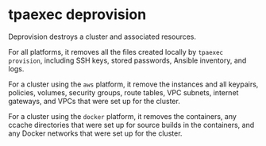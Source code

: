# tpaexec deprovision

Deprovision destroys a cluster and associated resources.

For all platforms, it removes all the files created locally by
`tpaexec provision`, including SSH keys, stored passwords, Ansible
inventory, and logs.

For a cluster using the `aws` platform, it remove the instances
and all keypairs, policies, volumes, security groups, route tables,
VPC subnets, internet gateways, and VPCs that were set up for the
cluster.

For a cluster using the `docker` platform, it removes the
containers, any ccache directories that were set up for source builds
in the containers, and any Docker networks that were set up for the
cluster.
